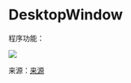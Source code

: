 # DesktopWindow

程序功能：

![](https://github.com/ultrapre/DesktopWindow/raw/master/Release/Desktop_00.JPG)

来源：[来源](http://www.cppblog.com/kesalin/archive/2008/02/23/43124.aspx)
